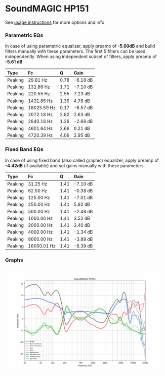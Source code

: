# SoundMAGIC HP151
See [usage instructions](https://github.com/jaakkopasanen/AutoEq#usage) for more options and info.

### Parametric EQs
In case of using parametric equalizer, apply preamp of **-5.60dB** and build filters manually
with these parameters. The first 5 filters can be used independently.
When using independent subset of filters, apply preamp of **-5.61 dB**.

| Type    | Fc          |    Q | Gain     |
|:--------|:------------|:-----|:---------|
| Peaking | 29.81 Hz    | 0.78 | -6.18 dB |
| Peaking | 131.86 Hz   | 1.71 | -7.10 dB |
| Peaking | 220.55 Hz   | 2.55 | 7.23 dB  |
| Peaking | 1431.85 Hz  | 1.39 | 4.78 dB  |
| Peaking | 18025.59 Hz | 0.17 | -6.57 dB |
| Peaking | 2072.18 Hz  | 2.82 | 2.63 dB  |
| Peaking | 2840.18 Hz  | 1.29 | -2.66 dB |
| Peaking | 4601.64 Hz  | 2.69 | 0.21 dB  |
| Peaking | 4720.39 Hz  | 4.09 | 2.95 dB  |

### Fixed Band EQs
In case of using fixed band (also called graphic) equalizer, apply preamp of **-4.42dB**
(if available) and set gains manually with these parameters.

| Type    | Fc          |    Q | Gain     |
|:--------|:------------|:-----|:---------|
| Peaking | 31.25 Hz    | 1.41 | -7.10 dB |
| Peaking | 62.50 Hz    | 1.41 | -0.38 dB |
| Peaking | 125.00 Hz   | 1.41 | -7.01 dB |
| Peaking | 250.00 Hz   | 1.41 | 5.92 dB  |
| Peaking | 500.00 Hz   | 1.41 | -2.48 dB |
| Peaking | 1000.00 Hz  | 1.41 | 3.52 dB  |
| Peaking | 2000.00 Hz  | 1.41 | 2.40 dB  |
| Peaking | 4000.00 Hz  | 1.41 | -1.34 dB |
| Peaking | 8000.00 Hz  | 1.41 | -3.88 dB |
| Peaking | 16000.01 Hz | 1.41 | -9.39 dB |

### Graphs
![](./SoundMAGIC%20HP151.png)